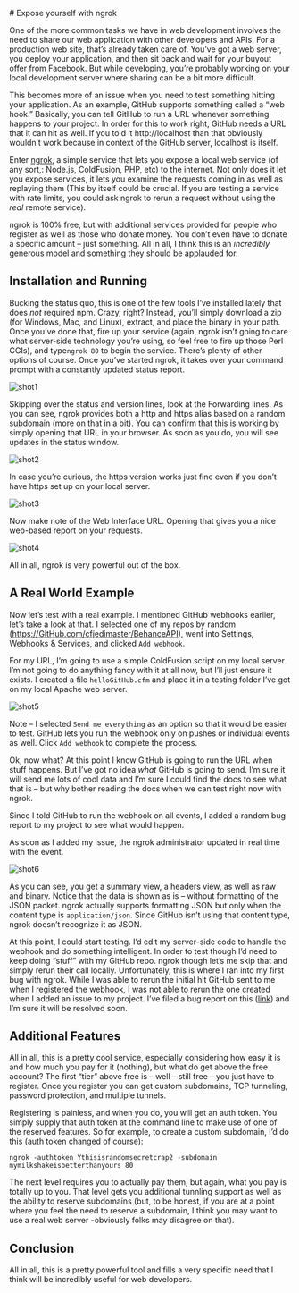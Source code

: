 # Expose yourself with ngrok

One of the more common tasks we have in web development involves the need to
share our web application with other developers and APIs. For a production web 
site, that’s already taken care of. You’ve got a web server, you deploy your 
application, and then sit back and wait for your buyout offer from Facebook. But
while developing, you’re probably working on your local development server where
sharing can be a bit more difficult.

This becomes more of an issue when you need to test something hitting your
application. As an example, GitHub supports something called a “web hook.” 
Basically, you can tell GitHub to run a URL whenever something happens to your 
project. In order for this to work right, GitHub needs a URL that it can hit as 
well. If you told it http://localhost than that obviously wouldn’t work because 
in context of the GitHub server, localhost is itself.

Enter [ngrok][2], a simple service that lets you expose a local web service (of
any sort,: Node.js, ColdFusion, PHP, etc) to the internet. Not only does it let 
you expose services, it lets you examine the requests coming in as well as 
replaying them (This by itself could be crucial. If you are testing a service 
with rate limits, you could ask ngrok to rerun a request without using the *real*
remote service).

ngrok is 100% free, but with additional services provided for people who
register as well as those who donate money. You don’t even have to donate a 
specific amount – just something. All in all, I think this is an *incredibly*
generous model and something they should be applauded for.


## Installation and Running

Bucking the status quo, this is one of the few tools I’ve installed lately
that does *not* required npm. Crazy, right? Instead, you’ll simply download a
zip (for Windows, Mac, and Linux), extract, and place the binary in your path. 
Once you’ve done that, fire up your service (again, ngrok isn’t going to care 
what server-side technology you’re using, so feel free to fire up those Perl 
CGIs), and type`ngrok 80` to begin the service. There’s plenty of other
options of course. Once you’ve started ngrok, it takes over your command prompt 
with a constantly updated status report.

![shot1][3]

Skipping over the status and version lines, look at the Forwarding lines. As
you can see, ngrok provides both a http and https alias based on a random 
subdomain (more on that in a bit). You can confirm that this is working by 
simply opening that URL in your browser. As soon as you do, you will see updates
in the status window.

![shot2][4]

In case you’re curious, the https version works just fine even if you don’t
have https set up on your local server.

![shot3][5]

Now make note of the Web Interface URL. Opening that gives you a nice web-based
report on your requests.

![shot4][6]

All in all, ngrok is very powerful out of the box.


## A Real World Example

Now let’s test with a real example. I mentioned GitHub webhooks earlier, let’s
take a look at that. I selected one of my repos by random
(<https://GitHub.com/cfjedimaster/BehanceAPI>), went into Settings, Webhooks &
Services, and clicked `Add webhook`.

For my URL, I’m going to use a simple ColdFusion script on my local server. I’m
not going to do anything fancy with it at all now, but I’ll just ensure it 
exists. I created a file `helloGitHub.cfm` and place it in a testing folder I’ve
got on my local Apache web server.

![shot5][7]

Note – I selected `Send me everything` as an option so that it would be easier
to test. GitHub lets you run the webhook only on pushes or individual events as 
well. Click `Add webhook` to complete the process.

Ok, now what? At this point I know GitHub is going to run the URL when stuff
happens. But I’ve got no idea *what* GitHub is going to send. I’m sure it will
send me lots of cool data and I’m sure I could find the docs to see what that is
– but why bother reading the docs when we can test right now with ngrok.

Since I told GitHub to run the webhook on all events, I added a random bug
report to my project to see what would happen.

As soon as I added my issue, the ngrok administrator updated in real time with
the event.

![shot6][8]

As you can see, you get a summary view, a headers view, as well as raw and
binary. Notice that the data is shown as is – without formatting of the JSON 
packet. ngrok actually supports formatting JSON but only when the content type 
is `application/json`. Since GitHub isn’t using that content type, ngrok doesn’t
recognize it as JSON.

At this point, I could start testing. I’d edit my server-side code to handle
the webhook and do something intelligent. In order to test though I’d need to 
keep doing “stuff” with my GitHub repo. ngrok though let’s me skip that and 
simply rerun their call locally. Unfortunately, this is where I ran into my 
first bug with ngrok. While I was able to rerun the initial hit GitHub sent to 
me when I registered the webhook, I was not able to rerun the one created when I
added an issue to my project. I’ve filed a bug report on this
([link][9]) and I’m sure it will be resolved soon.


## Additional Features

All in all, this is a pretty cool service, especially considering how easy it
is and how much you pay for it (nothing), but what do get above the free account?
The first “tier” above free is – well – still free – you just have to register. 
Once you register you can get custom subdomains, TCP tunneling, password 
protection, and multiple tunnels.

Registering is painless, and when you do, you will get an auth token. You
simply supply that auth token at the command line to make use of one of the 
reserved features. So for example, to create a custom subdomain, I’d do this
(auth token changed of course):

    ngrok -authtoken Ythisisrandomsecretcrap2 -subdomain mymilkshakeisbetterthanyours 80
    
The next level requires you to actually pay them, but again, what you pay is
totally up to you. That level gets you additional tunnling support as well as 
the ability to reserve subdomains (but, to be honest, if you are at a point 
where you feel the need to reserve a subdomain, I think you may want to use a 
real web server -obviously folks may disagree on that).


## Conclusion

All in all, this is a pretty powerful tool and fills a very specific need that
I think will be incredibly useful for web developers.

 [1]: http://flippinawesome.org/authors/raymond-camden
 [2]: http://ngrok.com
 [3]: img/shot1.png
 [4]: img/shot2.png
 [5]: img/shot3.png
 [6]: img/shot4.png
 [7]: img/shot5.png
 [8]: img/shot6.png
 [9]: https://GitHub.com/inconshreveable/ngrok/issues/118
